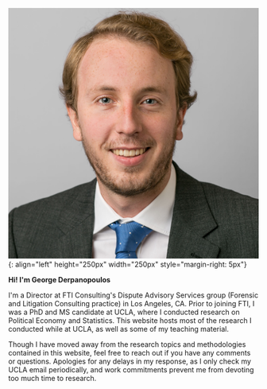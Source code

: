 ![George Derpanopoulos portrait](/Potrait_Formal_Square.jpg){: align="left" height="250px" width="250px" style="margin-right: 5px"}

**Hi! I'm George Derpanopoulos**  

I'm a Director at FTI Consulting's Dispute Advisory Services group (Forensic and Litigation Consulting practice) in Los Angeles, CA. Prior to joining FTI, I was a PhD and MS candidate at UCLA, where I conducted research on Political Economy and Statistics. This website hosts most of the research I conducted while at UCLA, as well as some of my teaching material.

Though I have moved away from the research topics and methodologies contained in this website, feel free to reach out if you have any comments or questions. Apologies for any delays in my response, as I only check my UCLA email periodically, and work commitments prevent me from devoting too much time to research.
